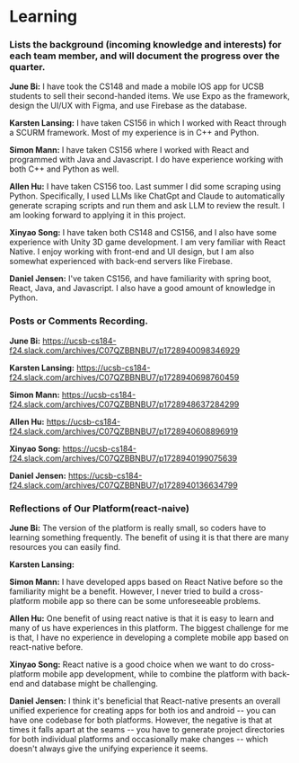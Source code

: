 # Learning
### Lists the background (incoming knowledge and interests) for each team member, and will document the progress over the quarter.

**June Bi:** I have took the CS148 and made a mobile IOS app for UCSB students to sell their second-handed items. We use Expo as the framework, design the UI/UX with Figma, and use Firebase as the database.

**Karsten Lansing:** I have taken CS156 in which I worked with React through a SCURM framework. Most of my experience is in C++ and Python.

**Simon Mann:** I have taken CS156 where I worked with React and programmed with Java and Javascript. I do have experience working with both C++ and Python as well. 

**Allen Hu:** I have taken CS156 too. Last summer I did some scraping using Python. Specifically, I used LLMs like ChatGpt and Claude to automatically generate scraping scripts and run them and ask LLM to review the result. I am looking forward to applying it in this project. 

**Xinyao Song:** I have taken both CS148 and CS156, and I also have some experience with Unity 3D game development. I am very familiar with React Native. I enjoy working with front-end and UI design, but I am also somewhat experienced with back-end servers like Firebase.

**Daniel Jensen:** I've taken CS156, and have familiarity with spring boot, React, Java, and Javascript. I also have a good amount of knowledge in Python. 

### Posts or Comments Recording.
**June Bi:** https://ucsb-cs184-f24.slack.com/archives/C07QZBBNBU7/p1728940098346929

**Karsten Lansing:** https://ucsb-cs184-f24.slack.com/archives/C07QZBBNBU7/p1728940698760459

**Simon Mann:** https://ucsb-cs184-f24.slack.com/archives/C07QZBBNBU7/p1728948637284299

**Allen Hu:** https://ucsb-cs184-f24.slack.com/archives/C07QZBBNBU7/p1728940608896919

**Xinyao Song:** https://ucsb-cs184-f24.slack.com/archives/C07QZBBNBU7/p1728940199075639

**Daniel Jensen:** https://ucsb-cs184-f24.slack.com/archives/C07QZBBNBU7/p1728940136634799

### Reflections of Our Platform(react-naive)
**June Bi:** The version of the platform is really small, so coders have to learning something frequently. The benefit of using it is that there are many resources you can easily find.

**Karsten Lansing:** 

**Simon Mann:** I have developed apps based on React Native before so the familiarity might be a benefit. However, I never tried to build a cross-platform mobile app so there can be some unforeseeable problems. 

**Allen Hu:** One benefit of using react native is that it is easy to learn and many of us have experiences in this platform. The biggest challenge for me is that, I have no experience in developing a complete mobile app based on react-native before. 

**Xinyao Song:** React native is a good choice when we want to do cross-platform mobile app development, while to combine the platform with back-end and database might be challenging. 

**Daniel Jensen:** I think it's beneficial that React-native presents an overall unified experience for creating apps for both ios and android -- you can have one codebase for both platforms. However, the negative is that at times it falls apart at the seams -- you have to generate project directories for both individual platforms and occasionally make changes -- which doesn't always give the unifying experience it seems.
